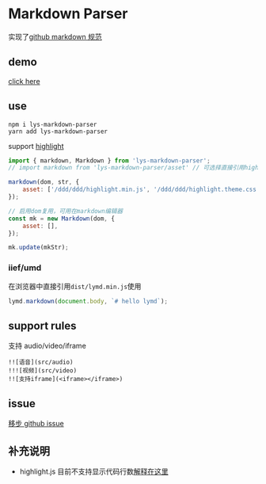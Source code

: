 # Markdown Parser

实现了[github markdown 规范](https://guides.github.com/features/mastering-markdown/)

## demo

[click here](https://lingyansi.github.io/markdown-parser/test/)

## use

```
npm i lys-markdown-parser
yarn add lys-markdown-parser
```

support [highlight](https://github.com/isagalaev/highlight.js)

```js
import { markdown, Markdown } from 'lys-markdown-parser';
// import markdown from 'lys-markdown-parser/asset' // 可选择直接引用highlight静态资源

markdown(dom, str, {
    asset: ['/ddd/ddd/highlight.min.js', '/ddd/ddd/highlight.theme.css'], // 可以传入highlight的相关js/css资源
});

// 启用dom复用，可用在markdown编辑器
const mk = new Markdown(dom, {
    asset: [],
});

mk.update(mkStr);
```

### iief/umd

在浏览器中直接引用`dist/lymd.min.js`使用

```js
lymd.markdown(document.body, `# hello lymd`);
```

## support rules

支持 audio/video/iframe

```
!![语音](src/audio)
!!![视频](src/video)
!![支持iframe](<iframe></iframe>)
```

## issue

[移步 github issue](https://github.com/LingYanSi/markdown-parser/issues)

## 补充说明

-   highlight.js 目前不支持显示代码行数[解释在这里](https://highlightjs.readthedocs.io/en/latest/line-numbers.html)
